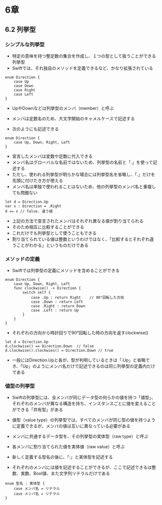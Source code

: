 # 6章

## 6.2 列挙型

### シンプルな列挙型

* 特定の意味を持つ整定数の集合を作成し、１つの型として扱うことができる列挙型
* Swiftでは、それ独自のメソッドを定義できるなど、かなり拡張されている

```
enum Direction {
    case Up
    case Down
    case Right
    case Left
}
```

* UpやDownなどは列挙型のメンバ（member）と呼ぶ
* メンバは定数名のため、大文字開始のキャメルケースで記述する

* 次のようにも記述できる

```
enum Direction {
    case Up, Down, Right, Left
}
```

* 宣言したメンバは変数や定数に代入できる
* メンバ名はグローバルな名前ではないため、列挙型の名前と「.」を使って記述する
* ただし、使われる列挙型が明らかな場合には列挙型名を省略し、「.」だけを先頭に付けたき方が使える
* メンバ名は単独で使われることはないため、他の列挙型のメンバ名と重複しても問題ない

```
let d = Direction.Up
var x : Direction = .Right
d == x // false. 違う値
```

* 上記の方法で宣言されたメンバはそれぞれ異なる値が割り当てられる
* そのため相互に比較することができる
* これだけでも列挙型として使うこともできる
* 割り当てられている値は整数というわけではなく、「比較するとそれぞれ違うことがわかる」というものだけである


### メソッドの定義

* Swiftでは列挙型の定義にメソッドを含めることができる

```
enum Direction {
    case Up, Down, Right, Left
    func clockwise() -> Direction {
        switch self {
            case .Up : return Right    // 90°回転した方向
            case .Down : return Left
            case .Right : return Down
            case .Left : return Up
        }
    }
}
```

* それぞれの方向から時計回りで90°回転した時の方向を返すclockwise()

```
let d = Direction.Up
d.clockwise() == Direction.Down  // false
d.clockwise().clockwies() = Direction.Down // true
```

*  一般にはDirection.Upと各が、型が判明しているときは「.Up」と省略でき、「Up」のようにメンバ名だけで記述できるのは同じ列挙型の定義内だけである


### 値型の列挙型

* Swiftの列挙型には、全メンバが同じデータ型の何らかの値を持つ「値型」、それぞれのメンバが異なる構造を持ち、インスタンスごとに値を変えることができる「共有型」がある

* 値型（value type）の列挙型では、すべてのメンバが同じ型の値を持つように定義できるが、メンバの値は互いに異なっている必要がある
* メンバに共通するデータ型を、その列挙型の実体型（raw type）と呼ぶ
* 各メンバに割り当てられた値を実体値（raw value）と呼ぶ

* 新しく定義する型名の後に、「:」と実体型を記述する
* それぞれのメンバには値を記述することができるが、ここで記述できるは整数、実数、Bool値、また文字列リテラルだけである

```
enum 型名 : 実体型 {
    case メンバ名 = リテラル
    case メンバ名 = リテラル
}
```

























